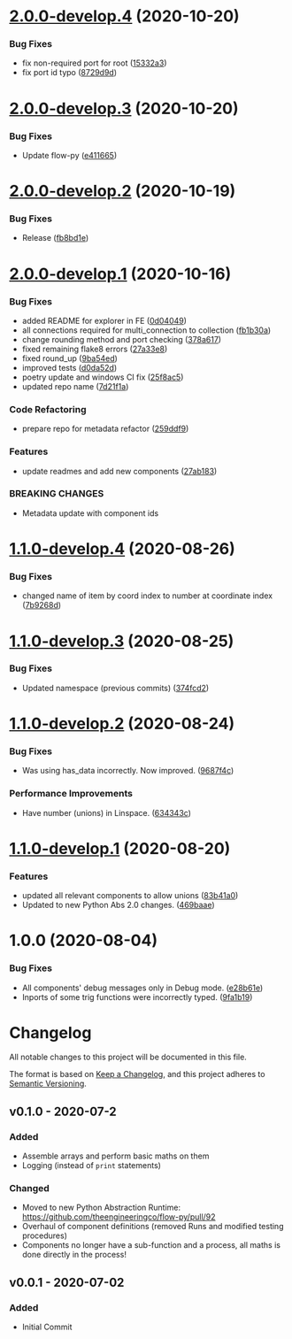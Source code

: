 # [2.0.0-develop.4](https://github.com/theengineeringco/flow-package-maths/compare/v2.0.0-develop.3...v2.0.0-develop.4) (2020-10-20)


### Bug Fixes

* fix non-required port for root ([15332a3](https://github.com/theengineeringco/flow-package-maths/commit/15332a3bb7146587046c930fea31fd8cd804862e))
* fix port id typo ([8729d9d](https://github.com/theengineeringco/flow-package-maths/commit/8729d9d00536d9c872e40383f792fe7d98457e91))

# [2.0.0-develop.3](https://github.com/theengineeringco/flow-package-maths/compare/v2.0.0-develop.2...v2.0.0-develop.3) (2020-10-20)


### Bug Fixes

* Update flow-py ([e411665](https://github.com/theengineeringco/flow-package-maths/commit/e4116650b81edd3c2bdaae73479a2492f285e29d))

# [2.0.0-develop.2](https://github.com/theengineeringco/flow-package-maths/compare/v2.0.0-develop.1...v2.0.0-develop.2) (2020-10-19)


### Bug Fixes

* Release ([fb8bd1e](https://github.com/theengineeringco/flow-package-maths/commit/fb8bd1e5356c6b5f3776571793be96a83699fe56))

# [2.0.0-develop.1](https://github.com/theengineeringco/flow-package-maths/compare/v1.1.0-develop.4...v2.0.0-develop.1) (2020-10-16)


### Bug Fixes

* added README for explorer in FE ([0d04049](https://github.com/theengineeringco/flow-package-maths/commit/0d04049a8ba8347cfaf09465c119b74bef98300b))
* all connections required for multi_connection to collection ([fb1b30a](https://github.com/theengineeringco/flow-package-maths/commit/fb1b30ad10997b245a4908a3a85168ef96270b21))
* change rounding method and port checking ([378a617](https://github.com/theengineeringco/flow-package-maths/commit/378a617a22b6ccfa5b40bec514a05f513ba4fde0))
* fixed remaining flake8 errors ([27a33e8](https://github.com/theengineeringco/flow-package-maths/commit/27a33e835f99a1da4a22ad765c910c3ad453c14d))
* fixed round_up ([9ba54ed](https://github.com/theengineeringco/flow-package-maths/commit/9ba54ed523f8f16b2890d40f927edb9521a018b6))
* improved tests ([d0da52d](https://github.com/theengineeringco/flow-package-maths/commit/d0da52d89002d0c0cf8f17904e29577f623cd3c3))
* poetry update and windows CI fix ([25f8ac5](https://github.com/theengineeringco/flow-package-maths/commit/25f8ac5c2de31b39806b5aac641000f2c3bedd74))
* updated repo name ([7d21f1a](https://github.com/theengineeringco/flow-package-maths/commit/7d21f1abd1a42a46c7d8bb37389bd7106ec279db))


### Code Refactoring

* prepare repo for metadata refactor ([259ddf9](https://github.com/theengineeringco/flow-package-maths/commit/259ddf92271d5fdb432e0724d565c4fb766a130b))


### Features

* update readmes and add new components ([27ab183](https://github.com/theengineeringco/flow-package-maths/commit/27ab1839d0a7eac46f285684a3908245cc1f175d))


### BREAKING CHANGES

* Metadata update with component ids

# [1.1.0-develop.4](https://github.com/theengineeringco/flow-package-maths/compare/v1.1.0-develop.3...v1.1.0-develop.4) (2020-08-26)


### Bug Fixes

* changed name of item by coord index to number at coordinate index ([7b9268d](https://github.com/theengineeringco/flow-package-maths/commit/7b9268da6f5dc37aa647860b74dc11fc3c62d64b))

# [1.1.0-develop.3](https://github.com/theengineeringco/flow-package-maths/compare/v1.1.0-develop.2...v1.1.0-develop.3) (2020-08-25)


### Bug Fixes

* Updated namespace (previous commits) ([374fcd2](https://github.com/theengineeringco/flow-package-maths/commit/374fcd21282891b41c5677c517c186651c5a0319))

# [1.1.0-develop.2](https://github.com/theengineeringco/flow-package-maths/compare/v1.1.0-develop.1...v1.1.0-develop.2) (2020-08-24)


### Bug Fixes

* Was using has_data incorrectly. Now improved. ([9687f4c](https://github.com/theengineeringco/flow-package-maths/commit/9687f4c4d17857ed363a1fb92ada2b2a74e0a3f4))


### Performance Improvements

* Have number (unions) in Linspace. ([634343c](https://github.com/theengineeringco/flow-package-maths/commit/634343cd808018c0dcb4f11aff4d88ad471c198c))

# [1.1.0-develop.1](https://github.com/theengineeringco/flow-package-maths/compare/v1.0.0...v1.1.0-develop.1) (2020-08-20)


### Features

* updated all relevant components to allow unions ([83b41a0](https://github.com/theengineeringco/flow-package-maths/commit/83b41a0ab20f050ec0b3a48b3e02c7e8729a5783))
* Updated to new Python Abs 2.0 changes. ([469baae](https://github.com/theengineeringco/flow-package-maths/commit/469baae3285c4dee4decb6582a3be1982c8dc9d5))

# 1.0.0 (2020-08-04)


### Bug Fixes

* All components' debug messages only in Debug mode. ([e28b61e](https://github.com/theengineeringco/flow-package-maths/commit/e28b61eece4bfe93e58a5b8c8be42ffb6b7883ec))
* Inports of some trig functions were incorrectly typed. ([9fa1b19](https://github.com/theengineeringco/flow-package-maths/commit/9fa1b19aa4e4292c6ced069692c6d7ede8e0210b))

# Changelog

All notable changes to this project will be documented in this file.

The format is based on [Keep a Changelog](https://keepachangelog.com/en/1.0.0/),
and this project adheres to [Semantic Versioning](https://semver.org/spec/v2.0.0.html).

## v0.1.0 - 2020-07-2

### Added

- Assemble arrays and perform basic maths on them
- Logging (instead of `print` statements)

### Changed

- Moved to new Python Abstraction Runtime: https://github.com/theengineeringco/flow-py/pull/92
- Overhaul of component definitions (removed Runs and modified testing procedures)
- Components no longer have a sub-function and a process, all maths is done directly in the process!

## v0.0.1 - 2020-07-02

### Added

- Initial Commit

[0.0.1]: https://github.com/theengineeringco/flow-package-maths
